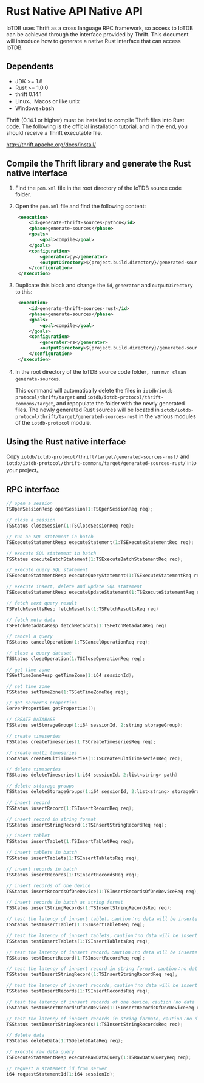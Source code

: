 <!--
* Licensed to the Apache Software Foundation (ASF) under one
* or more contributor license agreements.  See the NOTICE file
* distributed with this work for additional information
* regarding copyright ownership.  The ASF licenses this file
* to you under the Apache License, Version 2.0 (the
* "License"); you may not use this file except in compliance
* with the License.  You may obtain a copy of the License at
*
* http://www.apache.org/licenses/LICENSE-2.0
*
* Unless required by applicable law or agreed to in writing, software
* distributed under the License is distributed on an "AS IS" BASIS,
* WITHOUT WARRANTIES OR CONDITIONS OF ANY KIND, either express or implied.
* See the License for the specific language governing permissions and
* limitations under the License.
-->

# Rust Native API Native API

IoTDB uses Thrift as a cross language RPC framework, so access to IoTDB can be achieved through the interface provided by Thrift.
This document will introduce how to generate a native Rust interface that can access IoTDB.

## Dependents

- JDK >= 1.8
- Rust >= 1.0.0
- thrift 0.14.1
- Linux、Macos or like unix
- Windows+bash

Thrift (0.14.1 or higher) must be installed to compile Thrift files into Rust code. The following is the official installation tutorial, and in the end, you should receive a Thrift executable file.

<http://thrift.apache.org/docs/install/>

## Compile the Thrift library and generate the Rust native interface

1. Find the `pom.xml` file in the root directory of the IoTDB source code folder.
2. Open the `pom.xml` file and find the following content:

   ```xml
    <execution>
        <id>generate-thrift-sources-python</id>
        <phase>generate-sources</phase>
        <goals>
            <goal>compile</goal>
        </goals>
        <configuration>
            <generator>py</generator>
            <outputDirectory>${project.build.directory}/generated-sources-python/</outputDirectory>
        </configuration>
    </execution>
   ```

3. Duplicate this block and change the `id`, `generator` and `outputDirectory` to this:

   ```xml
    <execution>
        <id>generate-thrift-sources-rust</id>
        <phase>generate-sources</phase>
        <goals>
            <goal>compile</goal>
        </goals>
        <configuration>
            <generator>rs</generator>
            <outputDirectory>${project.build.directory}/generated-sources-rust/</outputDirectory>
        </configuration>
    </execution>
   ```

4. In the root directory of the IoTDB source code folder，run `mvn clean generate-sources`.

   This command will automatically delete the files in `iotdb/iotdb-protocol/thrift/target` and `iotdb/iotdb-protocol/thrift-commons/target`, and repopulate the folder with the newly generated files.
   The newly generated Rust sources will be located in `iotdb/iotdb-protocol/thrift/target/generated-sources-rust` in the various modules of the `iotdb-protocol` module.

## Using the Rust native interface

Copy `iotdb/iotdb-protocol/thrift/target/generated-sources-rust/` and `iotdb/iotdb-protocol/thrift-commons/target/generated-sources-rust/` into your project。

## RPC interface

```cpp
// open a session
TSOpenSessionResp openSession(1:TSOpenSessionReq req);

// close a session
TSStatus closeSession(1:TSCloseSessionReq req);

// run an SQL statement in batch
TSExecuteStatementResp executeStatement(1:TSExecuteStatementReq req);

// execute SQL statement in batch
TSStatus executeBatchStatement(1:TSExecuteBatchStatementReq req);

// execute query SQL statement
TSExecuteStatementResp executeQueryStatement(1:TSExecuteStatementReq req);

// execute insert, delete and update SQL statement
TSExecuteStatementResp executeUpdateStatement(1:TSExecuteStatementReq req);

// fetch next query result
TSFetchResultsResp fetchResults(1:TSFetchResultsReq req)

// fetch meta data
TSFetchMetadataResp fetchMetadata(1:TSFetchMetadataReq req)

// cancel a query
TSStatus cancelOperation(1:TSCancelOperationReq req);

// close a query dataset
TSStatus closeOperation(1:TSCloseOperationReq req);

// get time zone
TSGetTimeZoneResp getTimeZone(1:i64 sessionId);

// set time zone
TSStatus setTimeZone(1:TSSetTimeZoneReq req);

// get server's properties
ServerProperties getProperties();

// CREATE DATABASE
TSStatus setStorageGroup(1:i64 sessionId, 2:string storageGroup);

// create timeseries
TSStatus createTimeseries(1:TSCreateTimeseriesReq req);

// create multi timeseries
TSStatus createMultiTimeseries(1:TSCreateMultiTimeseriesReq req);

// delete timeseries
TSStatus deleteTimeseries(1:i64 sessionId, 2:list<string> path)

// delete sttorage groups
TSStatus deleteStorageGroups(1:i64 sessionId, 2:list<string> storageGroup);

// insert record
TSStatus insertRecord(1:TSInsertRecordReq req);

// insert record in string format
TSStatus insertStringRecord(1:TSInsertStringRecordReq req);

// insert tablet
TSStatus insertTablet(1:TSInsertTabletReq req);

// insert tablets in batch
TSStatus insertTablets(1:TSInsertTabletsReq req);

// insert records in batch
TSStatus insertRecords(1:TSInsertRecordsReq req);

// insert records of one device
TSStatus insertRecordsOfOneDevice(1:TSInsertRecordsOfOneDeviceReq req);

// insert records in batch as string format
TSStatus insertStringRecords(1:TSInsertStringRecordsReq req);

// test the latency of innsert tablet，caution：no data will be inserted, only for test latency
TSStatus testInsertTablet(1:TSInsertTabletReq req);

// test the latency of innsert tablets，caution：no data will be inserted, only for test latency
TSStatus testInsertTablets(1:TSInsertTabletsReq req);

// test the latency of innsert record，caution：no data will be inserted, only for test latency
TSStatus testInsertRecord(1:TSInsertRecordReq req);

// test the latency of innsert record in string format，caution：no data will be inserted, only for test latency
TSStatus testInsertStringRecord(1:TSInsertStringRecordReq req);

// test the latency of innsert records，caution：no data will be inserted, only for test latency
TSStatus testInsertRecords(1:TSInsertRecordsReq req);

// test the latency of innsert records of one device，caution：no data will be inserted, only for test latency
TSStatus testInsertRecordsOfOneDevice(1:TSInsertRecordsOfOneDeviceReq req);

// test the latency of innsert records in string formate，caution：no data will be inserted, only for test latency
TSStatus testInsertStringRecords(1:TSInsertStringRecordsReq req);

// delete data
TSStatus deleteData(1:TSDeleteDataReq req);

// execute raw data query
TSExecuteStatementResp executeRawDataQuery(1:TSRawDataQueryReq req);

// request a statement id from server
i64 requestStatementId(1:i64 sessionId);
```
